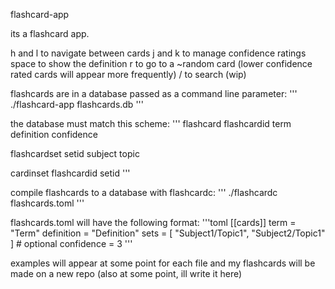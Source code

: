 flashcard-app

its a flashcard app.

h and l to navigate between cards
j and k to manage confidence ratings
space to show the definition
r to go to a ~random card (lower confidence rated cards will appear more frequently)
/ to search (wip)

flashcards are in a database passed as a command line parameter:
'''
./flashcard-app flashcards.db
'''

the database must match this scheme:
'''
flashcard
    flashcardid
    term
    definition
    confidence

flashcardset
    setid
    subject
    topic

cardinset
    flashcardid
    setid
'''

compile flashcards to a database with flashcardc:
'''
./flashcardc flashcards.toml
'''

flashcards.toml will have the following format:
'''toml
[[cards]]
term = "Term"
definition = "Definition"
sets = [ "Subject1/Topic1", "Subject2/Topic1" ]
\# optional
confidence = 3
'''

examples will appear at some point for each file and my flashcards will be made on a new repo (also at some point, ill write it here)
